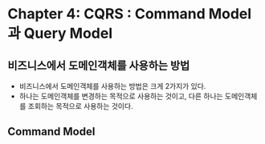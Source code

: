 # Chapter 4: CQRS : Command Model과 Query Model

## 비즈니스에서 도메인객체를 사용하는 방법

- 비즈니스에서 도메인객체를 사용하는 방법은 크게 2가지가 있다.
- 하나는 도메인객체를 변경하는 목적으로 사용하는 것이고, 다른 하나는 도메인객체를 조회하는 목적으로 사용하는 것이다.

## Command Model
